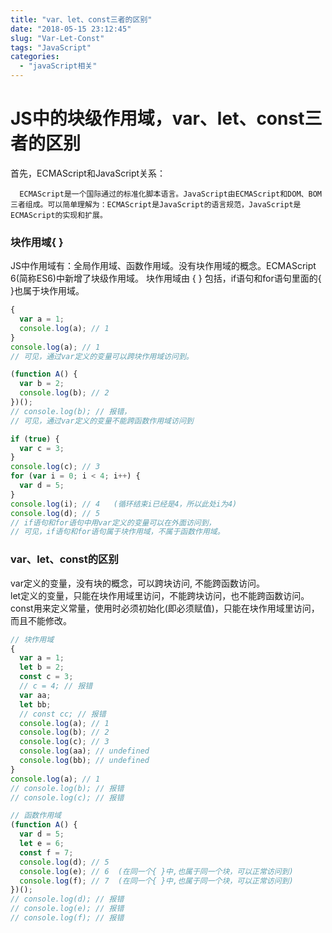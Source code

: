 ```yaml
---
title: "var、let、const三者的区别"
date: "2018-05-15 23:12:45"
slug: "Var-Let-Const"
tags: "JavaScript"
categories:
  - "javaScript相关"
---
```


# JS中的块级作用域，var、let、const三者的区别

首先，ECMAScript和JavaScript关系：

      ECMAScript是一个国际通过的标准化脚本语言。JavaScript由ECMAScript和DOM、BOM三者组成。可以简单理解为：ECMAScript是JavaScript的语言规范，JavaScript是ECMAScript的实现和扩展。

### 块作用域{ }

JS中作用域有：全局作用域、函数作用域。没有块作用域的概念。ECMAScript 6(简称ES6)中新增了块级作用域。
块作用域由 { } 包括，if语句和for语句里面的{ }也属于块作用域。

```javascript
{
  var a = 1;
  console.log(a); // 1
}
console.log(a); // 1
// 可见，通过var定义的变量可以跨块作用域访问到。

(function A() {
  var b = 2;
  console.log(b); // 2
})();
// console.log(b); // 报错，
// 可见，通过var定义的变量不能跨函数作用域访问到

if (true) {
  var c = 3;
}
console.log(c); // 3
for (var i = 0; i < 4; i++) {
  var d = 5;
}
console.log(i); // 4   (循环结束i已经是4，所以此处i为4)
console.log(d); // 5
// if语句和for语句中用var定义的变量可以在外面访问到，
// 可见，if语句和for语句属于块作用域，不属于函数作用域。
```

### var、let、const的区别

var定义的变量，没有块的概念，可以跨块访问, 不能跨函数访问。  
let定义的变量，只能在块作用域里访问，不能跨块访问，也不能跨函数访问。  
const用来定义常量，使用时必须初始化(即必须赋值)，只能在块作用域里访问，而且不能修改。

```javascript
// 块作用域
{
  var a = 1;
  let b = 2;
  const c = 3;
  // c = 4; // 报错
  var aa;
  let bb;
  // const cc; // 报错
  console.log(a); // 1
  console.log(b); // 2
  console.log(c); // 3
  console.log(aa); // undefined
  console.log(bb); // undefined
}
console.log(a); // 1
// console.log(b); // 报错
// console.log(c); // 报错
```

```javascript
// 函数作用域
(function A() {
  var d = 5;
  let e = 6;
  const f = 7;
  console.log(d); // 5
  console.log(e); // 6  (在同一个{ }中,也属于同一个块，可以正常访问到)
  console.log(f); // 7  (在同一个{ }中,也属于同一个块，可以正常访问到)
})();
// console.log(d); // 报错
// console.log(e); // 报错
// console.log(f); // 报错
```
